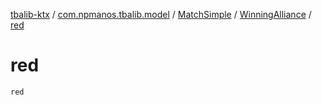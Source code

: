 [tbalib-ktx](../../../index.md) / [com.npmanos.tbalib.model](../../index.md) / [MatchSimple](../index.md) / [WinningAlliance](index.md) / [red](./red.md)

# red

`red`